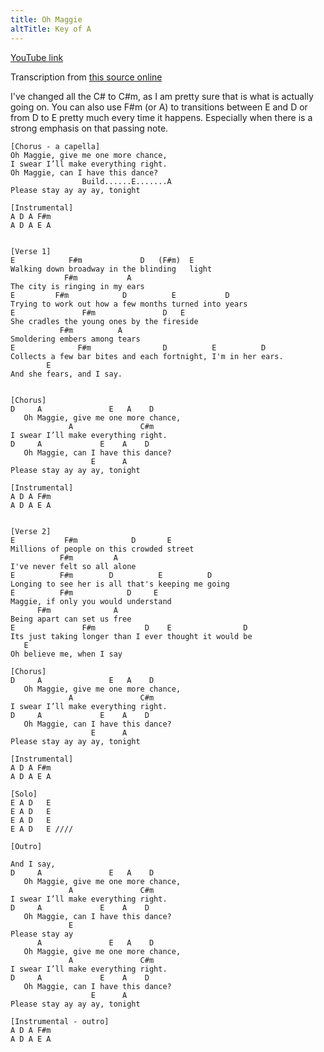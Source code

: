 ```yaml
---
title: Oh Maggie
altTitle: Key of A
---
```


[YouTube link](https://www.youtube.com/watch?v=erFTFTjNtEE)

Transcription from
[this source online](https://tabs.ultimate-guitar.com/tab/the-high-kings/oh-maggie-chords-2649372)

I've changed all the C# to C#m, as I am pretty sure that is what is actually
going on. You can also use F#m (or A) to transitions between E and D or from D
to E pretty much every time it happens. Especially when there is a strong
emphasis on that passing note.

```
[Chorus - a capella]
Oh Maggie, give me one more chance,
I swear I’ll make everything right.
Oh Maggie, can I have this dance?
                Build......E.......A
Please stay ay ay ay, tonight

[Instrumental]
A D A F#m
A D A E A


[Verse 1]
E            F#m             D   (F#m)  E
Walking down broadway in the blinding   light
            F#m           A
The city is ringing in my ears
E         F#m            D          E           D
Trying to work out how a few months turned into years
E               F#m               D   E
She cradles the young ones by the fireside
           F#m          A
Smoldering embers among tears
E              F#m                D          E          D
Collects a few bar bites and each fortnight, I'm in her ears.
        E
And she fears, and I say.


[Chorus]
D     A               E   A    D
   Oh Maggie, give me one more chance,
             A               C#m
I swear I’ll make everything right.
D     A             E    A    D
   Oh Maggie, can I have this dance?
                  E      A
Please stay ay ay ay, tonight

[Instrumental]
A D A F#m
A D A E A


[Verse 2]
E           F#m            D       E
Millions of people on this crowded street
           F#m         A
I've never felt so all alone
E          F#m        D          E          D
Longing to see her is all that's keeping me going
E          F#m            D     E
Maggie, if only you would understand
      F#m              A
Being apart can set us free
E               F#m           D    E                D
Its just taking longer than I ever thought it would be
   E
Oh believe me, when I say

[Chorus]
D     A               E   A    D
   Oh Maggie, give me one more chance,
             A               C#m
I swear I’ll make everything right.
D     A             E    A    D
   Oh Maggie, can I have this dance?
                  E      A
Please stay ay ay ay, tonight

[Instrumental]
A D A F#m
A D A E A

[Solo]
E A D   E
E A D   E
E A D   E
E A D   E ////

[Outro]

And I say,
D     A               E   A    D
   Oh Maggie, give me one more chance,
             A               C#m
I swear I’ll make everything right.
D     A             E    A    D
   Oh Maggie, can I have this dance?
             E
Please stay ay
      A               E   A    D
   Oh Maggie, give me one more chance,
             A               C#m
I swear I’ll make everything right.
D     A             E    A    D
   Oh Maggie, can I have this dance?
                  E      A
Please stay ay ay ay, tonight

[Instrumental - outro]
A D A F#m
A D A E A

```
